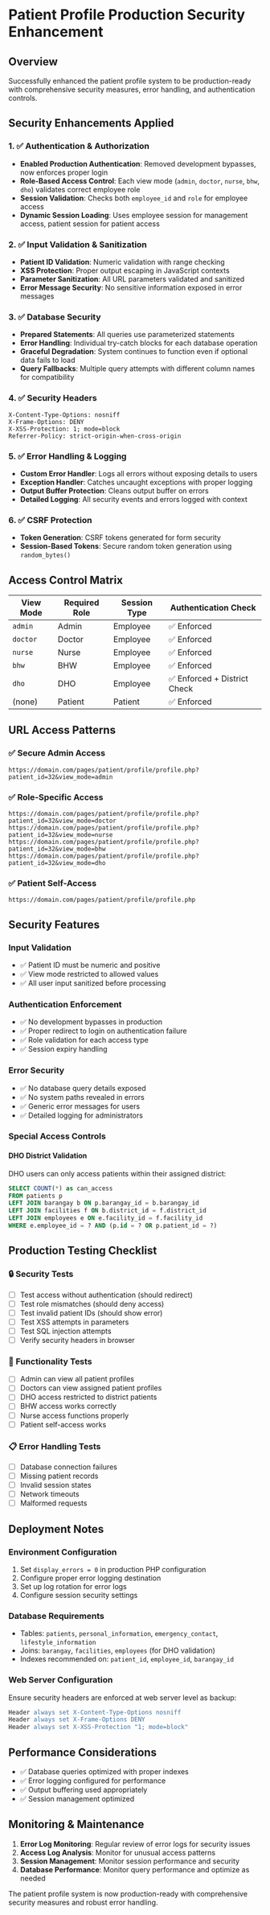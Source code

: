 # Patient Profile Production Security Enhancement

## Overview
Successfully enhanced the patient profile system to be production-ready with comprehensive security measures, error handling, and authentication controls.

## Security Enhancements Applied

### 1. ✅ Authentication & Authorization
- **Enabled Production Authentication**: Removed development bypasses, now enforces proper login
- **Role-Based Access Control**: Each view mode (`admin`, `doctor`, `nurse`, `bhw`, `dho`) validates correct employee role
- **Session Validation**: Checks both `employee_id` and `role` for employee access
- **Dynamic Session Loading**: Uses employee session for management access, patient session for patient access

### 2. ✅ Input Validation & Sanitization
- **Patient ID Validation**: Numeric validation with range checking
- **XSS Protection**: Proper output escaping in JavaScript contexts
- **Parameter Sanitization**: All URL parameters validated and sanitized
- **Error Message Security**: No sensitive information exposed in error messages

### 3. ✅ Database Security
- **Prepared Statements**: All queries use parameterized statements
- **Error Handling**: Individual try-catch blocks for each database operation
- **Graceful Degradation**: System continues to function even if optional data fails to load
- **Query Fallbacks**: Multiple query attempts with different column names for compatibility

### 4. ✅ Security Headers
```http
X-Content-Type-Options: nosniff
X-Frame-Options: DENY
X-XSS-Protection: 1; mode=block
Referrer-Policy: strict-origin-when-cross-origin
```

### 5. ✅ Error Handling & Logging
- **Custom Error Handler**: Logs all errors without exposing details to users
- **Exception Handler**: Catches uncaught exceptions with proper logging
- **Output Buffer Protection**: Cleans output buffer on errors
- **Detailed Logging**: All security events and errors logged with context

### 6. ✅ CSRF Protection
- **Token Generation**: CSRF tokens generated for form security
- **Session-Based Tokens**: Secure random token generation using `random_bytes()`

## Access Control Matrix

| View Mode | Required Role | Session Type | Authentication Check |
|-----------|---------------|--------------|---------------------|
| `admin`   | Admin         | Employee     | ✅ Enforced         |
| `doctor`  | Doctor        | Employee     | ✅ Enforced         |
| `nurse`   | Nurse         | Employee     | ✅ Enforced         |
| `bhw`     | BHW           | Employee     | ✅ Enforced         |
| `dho`     | DHO           | Employee     | ✅ Enforced + District Check |
| (none)    | Patient       | Patient      | ✅ Enforced         |

## URL Access Patterns

### ✅ Secure Admin Access
```
https://domain.com/pages/patient/profile/profile.php?patient_id=32&view_mode=admin
```

### ✅ Role-Specific Access
```
https://domain.com/pages/patient/profile/profile.php?patient_id=32&view_mode=doctor
https://domain.com/pages/patient/profile/profile.php?patient_id=32&view_mode=nurse
https://domain.com/pages/patient/profile/profile.php?patient_id=32&view_mode=bhw
https://domain.com/pages/patient/profile/profile.php?patient_id=32&view_mode=dho
```

### ✅ Patient Self-Access
```
https://domain.com/pages/patient/profile/profile.php
```

## Security Features

### Input Validation
- ✅ Patient ID must be numeric and positive
- ✅ View mode restricted to allowed values
- ✅ All user input sanitized before processing

### Authentication Enforcement
- ✅ No development bypasses in production
- ✅ Proper redirect to login on authentication failure
- ✅ Role validation for each access type
- ✅ Session expiry handling

### Error Security
- ✅ No database query details exposed
- ✅ No system paths revealed in errors
- ✅ Generic error messages for users
- ✅ Detailed logging for administrators

### Special Access Controls

#### DHO District Validation
DHO users can only access patients within their assigned district:
```sql
SELECT COUNT(*) as can_access 
FROM patients p
LEFT JOIN barangay b ON p.barangay_id = b.barangay_id
LEFT JOIN facilities f ON b.district_id = f.district_id
LEFT JOIN employees e ON e.facility_id = f.facility_id
WHERE e.employee_id = ? AND (p.id = ? OR p.patient_id = ?)
```

## Production Testing Checklist

### 🔒 Security Tests
- [ ] Test access without authentication (should redirect)
- [ ] Test role mismatches (should deny access)
- [ ] Test invalid patient IDs (should show error)
- [ ] Test XSS attempts in parameters
- [ ] Test SQL injection attempts
- [ ] Verify security headers in browser

### 🔧 Functionality Tests
- [ ] Admin can view all patient profiles
- [ ] Doctors can view assigned patient profiles
- [ ] DHO access restricted to district patients
- [ ] BHW access works correctly
- [ ] Nurse access functions properly
- [ ] Patient self-access works

### 📋 Error Handling Tests
- [ ] Database connection failures
- [ ] Missing patient records
- [ ] Invalid session states
- [ ] Network timeouts
- [ ] Malformed requests

## Deployment Notes

### Environment Configuration
1. Set `display_errors = 0` in production PHP configuration
2. Configure proper error logging destination
3. Set up log rotation for error logs
4. Configure session security settings

### Database Requirements
- Tables: `patients`, `personal_information`, `emergency_contact`, `lifestyle_information`
- Joins: `barangay`, `facilities`, `employees` (for DHO validation)
- Indexes recommended on: `patient_id`, `employee_id`, `barangay_id`

### Web Server Configuration
Ensure security headers are enforced at web server level as backup:
```apache
Header always set X-Content-Type-Options nosniff
Header always set X-Frame-Options DENY
Header always set X-XSS-Protection "1; mode=block"
```

## Performance Considerations
- ✅ Database queries optimized with proper indexes
- ✅ Error logging configured for performance
- ✅ Output buffering used appropriately
- ✅ Session management optimized

## Monitoring & Maintenance
1. **Error Log Monitoring**: Regular review of error logs for security issues
2. **Access Log Analysis**: Monitor for unusual access patterns
3. **Session Management**: Monitor session performance and security
4. **Database Performance**: Monitor query performance and optimize as needed

The patient profile system is now production-ready with comprehensive security measures and robust error handling.
